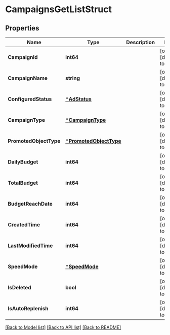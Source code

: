 # CampaignsGetListStruct

## Properties
Name | Type | Description | Notes
------------ | ------------- | ------------- | -------------
**CampaignId** | **int64** |  | [optional] [default to null]
**CampaignName** | **string** |  | [optional] [default to null]
**ConfiguredStatus** | [***AdStatus**](AdStatus.md) |  | [optional] [default to null]
**CampaignType** | [***CampaignType**](CampaignType.md) |  | [optional] [default to null]
**PromotedObjectType** | [***PromotedObjectType**](PromotedObjectType.md) |  | [optional] [default to null]
**DailyBudget** | **int64** |  | [optional] [default to null]
**TotalBudget** | **int64** |  | [optional] [default to null]
**BudgetReachDate** | **int64** |  | [optional] [default to null]
**CreatedTime** | **int64** |  | [optional] [default to null]
**LastModifiedTime** | **int64** |  | [optional] [default to null]
**SpeedMode** | [***SpeedMode**](SpeedMode.md) |  | [optional] [default to null]
**IsDeleted** | **bool** |  | [optional] [default to null]
**IsAutoReplenish** | **int64** |  | [optional] [default to null]

[[Back to Model list]](../README.md#documentation-for-models) [[Back to API list]](../README.md#documentation-for-api-endpoints) [[Back to README]](../README.md)


